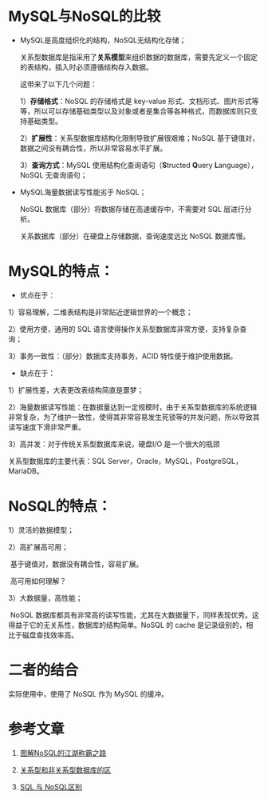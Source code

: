 # MySQL与NoSQL的比较

* MySQL是高度组织化的结构，NoSQL无结构化存储；

  关系型数据库是指采用了**关系模型**来组织数据的数据库，需要先定义一个固定的表结构，插入时必须遵循结构存入数据。

  这带来了以下几个问题：

  1）**存储格式**：NoSQL 的存储格式是 key-value 形式、文档形式、图片形式等等，所以可以存储基础类型以及对象或者是集合等各种格式，而数据库则只支持基础类型。

  2）**扩展性**：关系型数据库结构化限制导致扩展很艰难；NoSQL 基于键值对，数据之间没有耦合性，所以非常容易水平扩展。

  3）**查询方式**：MySQL 使用结构化查询语句（**S**tructed **Q**uery **L**anguage），NoSQL 无查询语句；

* MySQL海量数据读写性能劣于 NoSQL；

  NoSQL 数据库（部分）将数据存储在高速缓存中，不需要对 SQL 层进行分析。

  关系数据库（部分）在硬盘上存储数据，查询速度远比 NoSQL 数据库慢。

# MySQL的特点：

* 优点在于：

1）容易理解，二维表结构是非常贴近逻辑世界的一个概念；

2）使用方便，通用的 SQL 语言使得操作关系型数据库非常方便，支持复杂查询；

3）事务一致性：（部分）数据库支持事务，ACID 特性便于维护使用数据。

* 缺点在于：

1）扩展性差，大表更改表结构简直是噩梦；

2）海量数据读写性能：在数据量达到一定规模时，由于关系型数据库的系统逻辑非常复杂，为了维护一致性，使得其非常容易发生死锁等的并发问题，所以导致其读写速度下滑非常严重。

3）高并发：对于传统关系型数据库来说，硬盘I/O 是一个很大的瓶颈

关系型数据库的主要代表：SQL Server，Oracle，MySQL，PostgreSQL，MariaDB。

# NoSQL的特点：

1）灵活的数据模型；

2）高扩展高可用；

​	基于键值对，数据没有耦合性，容易扩展。

​	高可用如何理解？

3）大数据量，高性能；

​	NoSQL 数据库都具有非常高的读写性能，尤其在大数据量下，同样表现优秀。这得益于它的无关系性，数据库的结构简单。
​	NoSQL 的 cache 是记录级别的，相比于磁盘查找效率高。

# 二者的结合

实际使用中，使用了 NoSQL 作为 MySQL 的缓冲。

# 参考文章

1. [图解NoSQL的江湖称霸之路](https://database.51cto.com/art/202108/679289.htm#topx)

2. [关系型和非关系型数据库的区](https://www.huaweicloud.com/zhishi/1592288147096.html)

3. [SQL 与 NoSQL区别](https://zhuanlan.zhihu.com/p/63371253)

